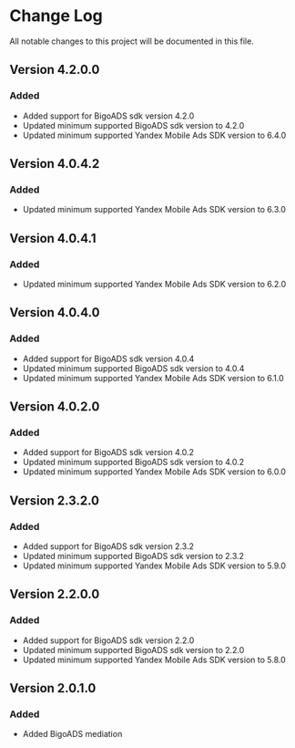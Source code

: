 # Change Log

All notable changes to this project will be documented in this file.

## Version 4.2.0.0

### Added

* Added support for BigoADS sdk version 4.2.0
* Updated minimum supported BigoADS sdk version to 4.2.0
* Updated minimum supported Yandex Mobile Ads SDK version to 6.4.0

## Version 4.0.4.2

### Added

* Updated minimum supported Yandex Mobile Ads SDK version to 6.3.0

## Version 4.0.4.1

### Added

* Updated minimum supported Yandex Mobile Ads SDK version to 6.2.0

## Version 4.0.4.0

### Added

* Added support for BigoADS sdk version 4.0.4
* Updated minimum supported BigoADS sdk version to 4.0.4
* Updated minimum supported Yandex Mobile Ads SDK version to 6.1.0

## Version 4.0.2.0

### Added

* Added support for BigoADS sdk version 4.0.2
* Updated minimum supported BigoADS sdk version to 4.0.2
* Updated minimum supported Yandex Mobile Ads SDK version to 6.0.0

## Version 2.3.2.0

### Added

* Added support for BigoADS sdk version 2.3.2
* Updated minimum supported BigoADS sdk version to 2.3.2
* Updated minimum supported Yandex Mobile Ads SDK version to 5.9.0

## Version 2.2.0.0

### Added

* Added support for BigoADS sdk version 2.2.0
* Updated minimum supported BigoADS sdk version to 2.2.0
* Updated minimum supported Yandex Mobile Ads SDK version to 5.8.0

## Version 2.0.1.0

### Added

* Added BigoADS mediation
